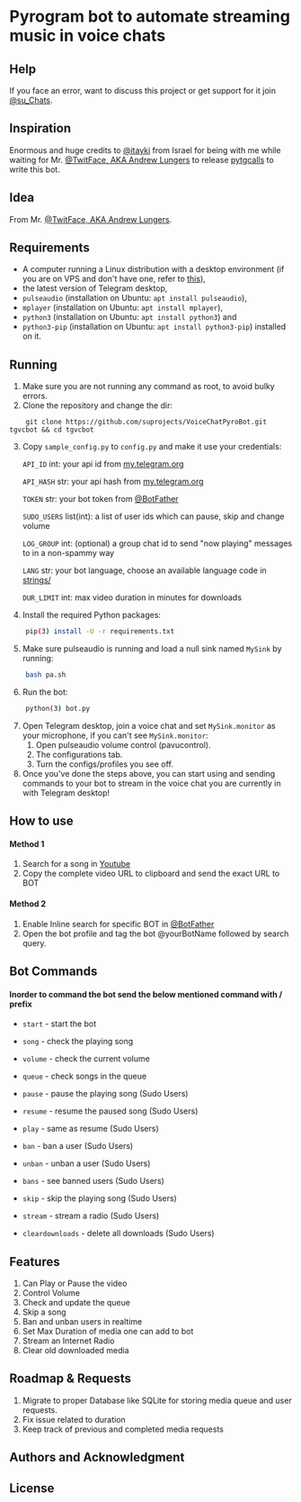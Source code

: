 # Pyrogram bot to automate streaming music in voice chats

## Help
If you face an error, want to discuss this project or get support for it join [@su_Chats](https://t.me/su_Chats).

## Inspiration
Enormous and huge credits to [@itayki](https://t.me/itayki) from Israel for being with me while
waiting for Mr. [@TwitFace, AKA Andrew Lungers](https://t.me/TwitFace) to release [pytgcalls](https://github.com/pytgcalls/pytgcalls) to write this bot.

## Idea
From Mr. [@TwitFace, AKA Andrew Lungers](https://t.me/TwitFace).

## Requirements
* A computer running a Linux distribution with a desktop environment (if you are on VPS and don't have one, refer to [this](https://docs.microsoft.com/en-us/azure/virtual-machines/linux/use-remote-desktop)),
* the latest version of Telegram desktop,
* `pulseaudio` (installation on Ubuntu: `apt install pulseaudio`),
* `mplayer` (installation on Ubuntu: `apt install mplayer`),
* `python3` (installation on Ubuntu: `apt install python3`) and
* `python3-pip` (installation on Ubuntu: `apt install python3-pip`) installed on it.

## Running
1. Make sure you are not running any command as root, to avoid bulky errors.
2. Clone the repository and change the dir:
```
    git clone https://github.com/suprojects/VoiceChatPyroBot.git tgvcbot && cd tgvcbot
```
3. Copy `sample_config.py` to `config.py` and make it use your credentials:

    `API_ID` int: your api id from [my.telegram.org](https://my.telegram.org)

    `API_HASH` str: your api hash from [my.telegram.org](https://my.telegram.org)

    `TOKEN` str: your bot token from [@BotFather](https://t.me/BotFather)

    `SUDO_USERS` list(int): a list of user ids which can pause, skip and change volume

    `LOG_GROUP` int: (optional) a group chat id to send "now playing" messages to in a non-spammy way
    
    `LANG` str: your bot language, choose an available language code in [strings/](https://github.com/suprojects/VoiceChatPyroBot/tree/main/strings)
    
    `DUR_LIMIT` int: max video duration in minutes for downloads

4. Install the required Python packages:
```bash
    pip(3) install -U -r requirements.txt
```
5. Make sure pulseaudio is running and load a null sink named `MySink` by running:
```bash
    bash pa.sh
```
6. Run the bot:
```bash
    python(3) bot.py
```
7. Open Telegram desktop, join a voice chat and set `MySink.monitor` as your microphone, if you can't see `MySink.monitor`:
    1. Open pulseaudio volume control (pavucontrol).
    2. The configurations tab.
    3. Turn the configs/profiles you see off.
9. Once you've done the steps above, you can start using and sending commands to your bot to stream in the voice chat you are currently in with Telegram desktop!


## How to use

#### Method 1

1. Search for a song in [Youtube]( "https://youtube.com")
2. Copy the complete video URL to clipboard and send the exact URL to BOT


#### Method 2

1. Enable Inline search  for  specific BOT in  [@BotFather](https://t.me/BotFather)
2. Open the bot profile and tag the bot @yourBotName followed by search query.


## Bot Commands
#### Inorder to command the bot send the below mentioned command with  **/**  prefix


* `start`  - start the bot

* `song`   - check the playing song

* `volume` - check the current volume

* `queue`  - check songs in the queue

* `pause`  - pause the playing song (Sudo Users)

* `resume` - resume the paused song (Sudo Users)

* `play` - same as resume (Sudo Users)

* `ban` - ban a user (Sudo Users)

* `unban` - unban a user (Sudo Users)

* `bans` - see banned users (Sudo Users)

* `skip` - skip the playing song (Sudo Users) 

* `stream` - stream a radio (Sudo Users)

* `cleardownloads` - delete all downloads (Sudo Users)


## Features

1. Can Play or Pause the video  
2. Control Volume 
3. Check and update the queue
4. Skip a song
5. Ban and unban users in realtime 
6. Set Max Duration of media one can add to bot 
7. Stream an Internet Radio
8. Clear old downloaded media

## Roadmap & Requests

1. Migrate to proper Database like SQLite for storing media queue and user requests.
2. Fix issue related to duration 
3. Keep track of previous and completed media requests



## Authors and Acknowledgment







## License




